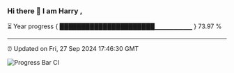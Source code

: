 ### Hi there 👋 I am Harry , 

⏳ Year progress { ██████████████████████▁▁▁▁▁▁▁▁ } 73.97 %

---

⏰ Updated on Fri, 27 Sep 2024 17:46:30 GMT

![Progress Bar CI](https://github.com/duykhang68/duykhang68/workflows/Progress%20Bar%20CI/badge.svg)
